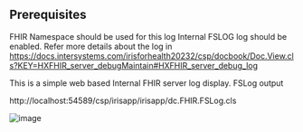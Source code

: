 ## Prerequisites
FHIR Namespace should be used for this log
Internal FSLOG log should be enabled. Refer more details about the log in https://docs.intersystems.com/irisforhealth20232/csp/docbook/Doc.View.cls?KEY=HXFHIR_server_debugMaintain#HXFHIR_server_debug_log

This is a simple web based Internal FHIR server log display.
FSLog output

http://localhost:54589/csp/irisapp/irisapp/dc.FHIR.FSLog.cls

![image](https://github.com/AshokThangavel/FSLog/assets/58914152/53afe6e4-7e09-4ef4-8a40-7aaab1f588f2)
